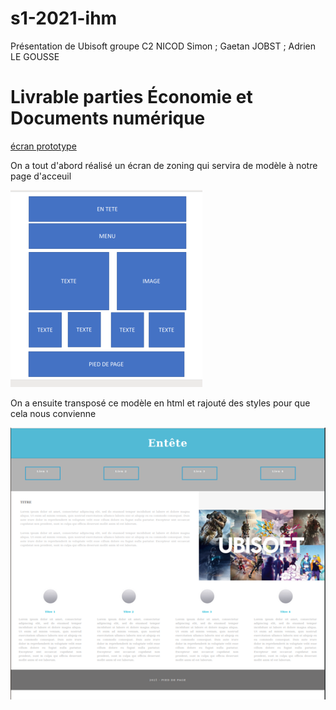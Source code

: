 # s1-2021-ihm

Présentation de Ubisoft
groupe C2
NICOD Simon ; Gaetan JOBST ; Adrien LE GOUSSE


# Livrable parties Économie et Documents numérique
[écran prototype](doc/C2_NICOD_JOBST_LEGOUSSE.pdf)



On a tout d'abord réalisé un écran de zoning qui servira de modèle à notre page d'acceuil

![écran de zoning](doc/zoning.png)

On a ensuite transposé ce modèle en html et rajouté des styles pour que cela nous convienne

![écran prototype](doc/proto.png)
